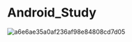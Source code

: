 # Android_Study

![a6e6ae35a0af236af98e84808cd7d05](https://user-images.githubusercontent.com/60682087/158615115-eecb34e0-b441-416f-8ad4-76f1a25c6a87.png)
